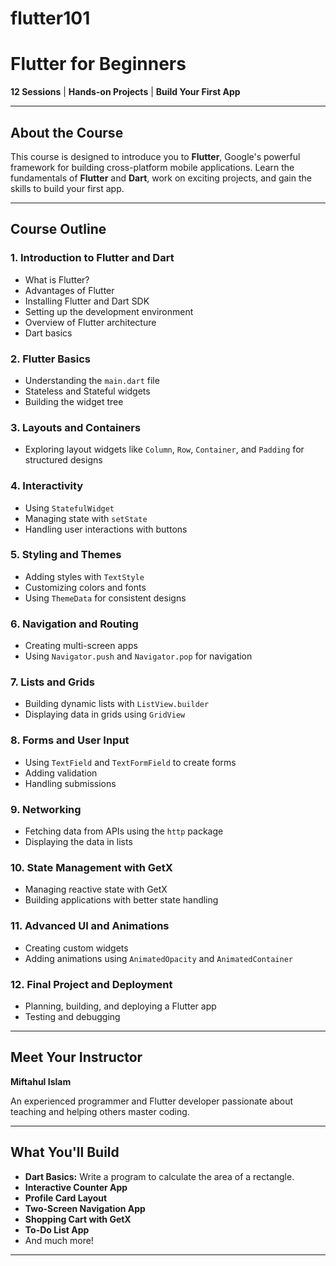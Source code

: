 # flutter101
# Flutter for Beginners
**12 Sessions** | **Hands-on Projects** | **Build Your First App**

---

## About the Course

This course is designed to introduce you to **Flutter**, Google's powerful framework for building cross-platform mobile applications. Learn the fundamentals of **Flutter** and **Dart**, work on exciting projects, and gain the skills to build your first app.

---

## Course Outline

### 1. **Introduction to Flutter and Dart**
- What is Flutter? 
- Advantages of Flutter
- Installing Flutter and Dart SDK
- Setting up the development environment
- Overview of Flutter architecture
- Dart basics

### 2. **Flutter Basics**
- Understanding the `main.dart` file
- Stateless and Stateful widgets
- Building the widget tree

### 3. **Layouts and Containers**
- Exploring layout widgets like `Column`, `Row`, `Container`, and `Padding` for structured designs

### 4. **Interactivity**
- Using `StatefulWidget`
- Managing state with `setState`
- Handling user interactions with buttons

### 5. **Styling and Themes**
- Adding styles with `TextStyle`
- Customizing colors and fonts
- Using `ThemeData` for consistent designs

### 6. **Navigation and Routing**
- Creating multi-screen apps
- Using `Navigator.push` and `Navigator.pop` for navigation

### 7. **Lists and Grids**
- Building dynamic lists with `ListView.builder`
- Displaying data in grids using `GridView`

### 8. **Forms and User Input**
- Using `TextField` and `TextFormField` to create forms
- Adding validation
- Handling submissions

### 9. **Networking**
- Fetching data from APIs using the `http` package
- Displaying the data in lists

### 10. **State Management with GetX**
- Managing reactive state with GetX
- Building applications with better state handling

### 11. **Advanced UI and Animations**
- Creating custom widgets
- Adding animations using `AnimatedOpacity` and `AnimatedContainer`

### 12. **Final Project and Deployment**
- Planning, building, and deploying a Flutter app
- Testing and debugging

---

## Meet Your Instructor
**Miftahul Islam**

An experienced programmer and Flutter developer passionate about teaching and helping others master coding.

---

## What You'll Build

- **Dart Basics:** Write a program to calculate the area of a rectangle.
- **Interactive Counter App**
- **Profile Card Layout**
- **Two-Screen Navigation App**
- **Shopping Cart with GetX**
- **To-Do List App**
- And much more!

---
